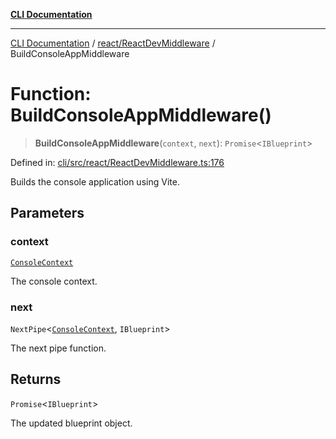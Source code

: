 [**CLI Documentation**](../../../README.md)

***

[CLI Documentation](../../../README.md) / [react/ReactDevMiddleware](../README.md) / BuildConsoleAppMiddleware

# Function: BuildConsoleAppMiddleware()

> **BuildConsoleAppMiddleware**(`context`, `next`): `Promise`\<`IBlueprint`\>

Defined in: [cli/src/react/ReactDevMiddleware.ts:176](https://github.com/stonemjs/cli/blob/a8ddb59abbd77ddb2870c689c0c7e80297d24c5a/src/react/ReactDevMiddleware.ts#L176)

Builds the console application using Vite.

## Parameters

### context

[`ConsoleContext`](../../../declarations/interfaces/ConsoleContext.md)

The console context.

### next

`NextPipe`\<[`ConsoleContext`](../../../declarations/interfaces/ConsoleContext.md), `IBlueprint`\>

The next pipe function.

## Returns

`Promise`\<`IBlueprint`\>

The updated blueprint object.
